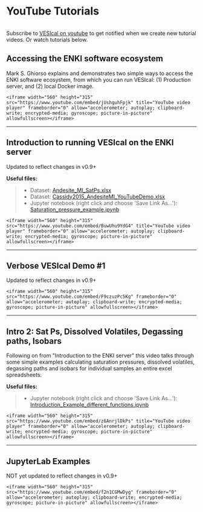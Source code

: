 # YouTube Tutorials

```{contents}
```

Subscribe to [VESIcal on youtube](https://www.youtube.com/channel/UCpvCCs5KMXzOxXWm0seF8Qw) to get notified when we create new tutorial videos. Or watch tutorials below.

## Accessing the ENKI software ecosystem

Mark S. Ghiorso explains and demonstrates two simple ways to access the ENKI software ecosystem, from which you can run VESIcal: (1) Production server, and (2) local Docker image.

```{raw} html
<iframe width="560" height="315" src="https://www.youtube.com/embed/jUshguhFpjk" title="YouTube video player" frameborder="0" allow="accelerometer; autoplay; clipboard-write; encrypted-media; gyroscope; picture-in-picture" allowfullscreen></iframe>
```

______________________________________________________________________

## Introduction to running VESIcal on the ENKI server

Updated to reflect changes in v0.9+

**Useful files:**

> - Dataset: [Andesite_MI_SatPs.xlsx](https://github.com/kaylai/VESIcal/raw/27a5b5cd5bb2044268183d3e4371c87afa257d7a/You%20Tube%20Examples/Andesite_MI_SatPs.xlsx)
> - Dataset: [Cassidy2015_AndesiteMI_YouTubeDemo.xlsx](https://github.com/kaylai/VESIcal/raw/master/You%20Tube%20Examples/Cassidy2015_AndesiteMI_YouTubeDemo.xlsx)
> - Jupyter notebook (right click and choose 'Save Link As...'): [Saturation_pressure_example.ipynb](https://github.com/kaylai/VESIcal/raw/master/You%20Tube%20Examples/Saturation_pressure_example.ipynb)

```{raw} html
<iframe width="560" height="315" src="https://www.youtube.com/embed/BuwUhu9YdG4" title="YouTube video player" frameborder="0" allow="accelerometer; autoplay; clipboard-write; encrypted-media; gyroscope; picture-in-picture" allowfullscreen></iframe>
```

______________________________________________________________________

## Verbose VESIcal Demo #1

Updated to reflect changes in v0.9+

```{raw} html
<iframe width="560" height="315" src="https://www.youtube.com/embed/F9czuzPc5Kg" frameborder="0" allow="accelerometer; autoplay; clipboard-write; encrypted-media; gyroscope; picture-in-picture" allowfullscreen></iframe>
```

______________________________________________________________________

## Intro 2: Sat Ps, Dissolved Volatiles, Degassing paths, Isobars

Following on from "Introduction to the ENKI server" this video talks through some simple examples calculating saturation pressures, dissolved volatiles, degassing paths and isobars for individual samples an entire excel spreadsheets.

**Useful files:**

> - Jupyter notebook (right click and choose 'Save Link As...'): [Introduction_Example_different_functions.ipynb](https://github.com/kaylai/VESIcal/blob/master/You%20Tube%20Examples/Introduction_Example_different_functions.ipynb)

```{raw} html
<iframe width="560" height="315" src="https://www.youtube.com/embed/z6AnrjlDkPs" title="YouTube video player" frameborder="0" allow="accelerometer; autoplay; clipboard-write; encrypted-media; gyroscope; picture-in-picture" allowfullscreen></iframe>
```

______________________________________________________________________

## JupyterLab Examples

NOT yet updated to reflect changes in v0.9+

```{raw} html
<iframe width="560" height="315" src="https://www.youtube.com/embed/f2n1CGMwDyg" frameborder="0" allow="accelerometer; autoplay; clipboard-write; encrypted-media; gyroscope; picture-in-picture" allowfullscreen></iframe>
```
